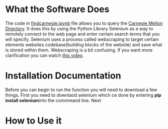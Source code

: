 # What the Software Does

  The code in [findcarnegie.ipynb]("https://github.com/nmcdowell00/lab6/blob/main/findcarnegie.ipynb") file allows you to query the [Carnegie Mellon Directory](https://directory.andrew.cmu.edu/). It does this by using the Python Library Selenium as a way to remotely connect to the web page and enter certain search terms that *you* will specify. Selenium uses a process called webscraping to target certain elements websites codebase(building blocks of the website) and save what is stored within them. Webscraping is a bit confusing. If you want more clarification you can watch [this video]("https://www.youtube.com/watch?v=Ct8Gxo8StBU&ab_channel=ParseHub").
  
# Installation Documentation 
  Before you can begin to run the function you will need to download a few things. First you need to downlaod selenium which ce done by entering **pip install selenium**into the commmand line. Next 
# How to Use it



